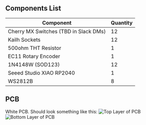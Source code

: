 ## Components List
| Component                             | Quantity |
|---------------------------------------|----------|
| Cherry MX Switches (TBD in Slack DMs) | 12       |
| Kailh Sockets                         | 12       |
| 500ohm THT Resistor                   | 1        |
| EC11 Rotary Encoder                   | 1        |
| 1N4148W (SOD123)                      | 12       |
| Seeed Studio XIAO RP2040              | 1        |
| WS2812B                               | 8        |
## PCB
White PCB. Should look something like this:
![Top Layer of PCB](https://cloud-h5yixc0ea-hack-club-bot.vercel.app/2jaypad-top-render.png)
![Bottom Layer of PCB](https://cloud-dua0q5zi2-hack-club-bot.vercel.app/0jaypad-bottom.png)